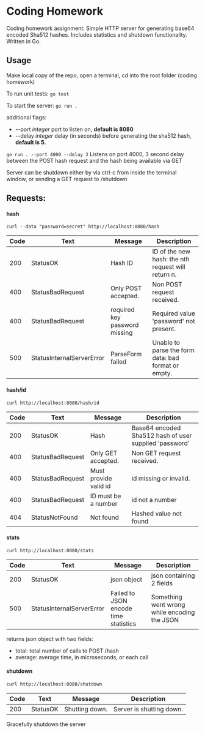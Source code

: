 # Coding Homework
Coding homework assignment: Simple HTTP server for generating base64 encoded Sha512 hashes. Includes statistics and shutdown functionality. Written in Go.

## Usage
Make local copy of the repo, open a terminal, cd into the root folder (coding homework)

To run unit tests:
`go test`

To start the server:
`go run .`

additional flags: 
  * --port _integer_ port to listen on, **default is 8080**
  * --delay _integer_ delay (in seconds) before generating the sha512 hash, **default is 5.**

`go run . --port 4000 --delay 3` 
Listens on port 4000, 3 second delay between the POST hash request and the hash being available via GET

Server can be shutdown either by via ctrl-c from inside the terminal window, or sending a GET request to /shutdown

## Requests:
#### hash
  `curl --data "password=secret" http://localhost:8080/hash`
  
  
  Code | Text | Message | Description
  --- | --- | --- | ---
  200|StatusOK|Hash ID|ID of the new hash: the nth request will return n.
  400|StatusBadRequest|Only POST accepted.|Non POST request received.
  400|StatusBadRequest|required key password missing|Required value 'password' not present.
  500|StatusInternalServerError|ParseForm failed|Unable to parse the form data: bad format or empty.
  
 #### hash/id  
  `curl http://localhost:8080/hash/id`
  
  
  Code | Text | Message | Description
  --- | --- | --- | ---
  200|StatusOK|Hash|Base64 encoded Sha512 hash of user supplied 'password'
  400|StatusBadRequest|Only GET accepted.|Non GET request received.
  400|StatusBadRequest|Must provide valid id|id missing or invalid.
  400|StatusBadRequest|ID must be a number|id not a number
   404|StatusNotFound|Not found|Hashed value not found
  
 #### stats
  `curl http://localhost:8080/stats`
  
  
  Code | Text | Message | Description
  --- | --- | --- | ---
  200|StatusOK|json object|json containing 2 fields
  500|StatusInternalServerError|Failed to JSON encode time statistics|Something went wrong while encoding the JSON
  
  returns json object with two fields:
  * total: total number of calls to POST /hash
  * average: average time, in microseconds, or each call
  
 #### shutdown
  `curl http://localhost:8080/shutdown`
  
  
  Code | Text | Message | Description
  --- | --- | --- | ---
  200|StatusOK|Shutting down.|Server is shutting down.
  
  
  Gracefully shutdown the server
